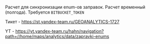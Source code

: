 Расчет для синхронизации enum-ов заправок. Расчет временный (полгода). 
Требуется `BITBUCKET_TOKEN`

Тикет - https://st.yandex-team.ru/GEOANALYTICS-1727

YT - https://yt.yandex-team.ru/hahn/navigation?path=//home/maps/analytics/data/zapravki-enums

